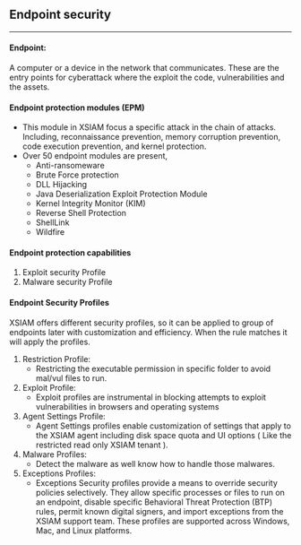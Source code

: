 ## Endpoint security
----
#### Endpoint:
A computer or a device in the network that communicates. These are the entry points for cyberattack where the exploit the code, vulnerabilities and the assets.

#### Endpoint protection modules (EPM)

- This module in XSIAM focus a specific attack in the chain of attacks. Including, reconnaissance prevention, memory corruption prevention, code execution prevention, and kernel protection.
- Over 50 endpoint modules are present,
	- Anti-ransomeware
	- Brute Force protection
	- DLL Hijacking
	- Java Deserialization Exploit Protection Module
	- Kernel Integrity Monitor (KIM)
	- Reverse Shell Protection
	- ShellLink
	- Wildfire

#### Endpoint protection capabilities

1. Exploit security Profile
2. Malware security Profile
#### Endpoint Security Profiles

XSIAM offers different security profiles, so it can be applied to group of endpoints later with customization and efficiency. When the rule matches it will apply the profiles.

1. Restriction Profile: 
	- Restricting the executable permission in specific folder to avoid mal/vul files to run.
2. Exploit Profile:
	- Exploit profiles are instrumental in blocking attempts to exploit vulnerabilities in browsers and operating systems
3. Agent Settings Profile:
	- Agent Settings profiles enable customization of settings that apply to the XSIAM agent including disk space quota and UI options ( Like the restricted read only XSIAM tenant ).
4. Malware Profiles:
	- Detect the malware as well know how to handle those malwares.
5. Exceptions Profiles:
	- Exceptions Security profiles provide a means to override security policies selectively. They allow specific processes or files to run on an endpoint, disable specific Behavioral Threat Protection (BTP) rules, permit known digital signers, and import exceptions from the XSIAM support team. These profiles are supported across Windows, Mac, and Linux platforms.

